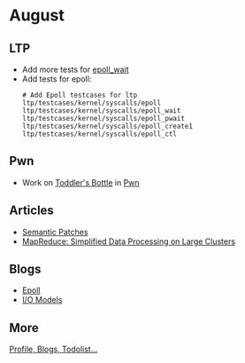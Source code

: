 # August

## LTP

- Add more tests for [epoll_wait](https://github.com/linux-test-project/ltp/issues/792)
- Add tests for epoll:
  ```shell
  # Add Epoll testcases for ltp
  ltp/testcases/kernel/syscalls/epoll
  ltp/testcases/kernel/syscalls/epoll_wait
  ltp/testcases/kernel/syscalls/epoll_pwait
  ltp/testcases/kernel/syscalls/epoll_create1
  ltp/testcases/kernel/syscalls/epoll_ctl
  ```

## Pwn

- Work on [Toddler's Bottle](http://pwnable.kr/play.php) in [Pwn](https://github.com/ZiyaoXie/Pwn)

## Articles

- [Semantic Patches](https://github.com/ZiyaoXie/ZiyaoXie/issues/3)
- [MapReduce: Simplified Data Processing on Large Clusters](https://github.com/ZiyaoXie/ZiyaoXie/issues/4)

## Blogs

- [Epoll](https://github.com/ZiyaoXie/ZiyaoXie/issues/5)
- [I/O Models](https://github.com/ZiyaoXie/ZiyaoXie/issues/7)

## More

[Profile, Blogs, Todolist...](catalog.md)

